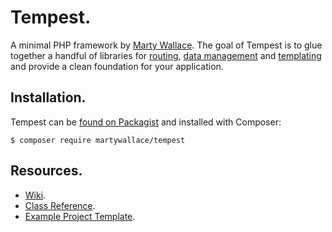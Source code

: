 # Tempest.

A minimal PHP framework by [Marty Wallace](http://martywallace.com). The goal of Tempest is to glue together a handful of libraries for [routing](https://github.com/nikic/FastRoute), [data management](https://github.com/vlucas/spot2) and [templating](https://github.com/twigphp/Twig) and provide a clean foundation for your application.

## Installation.

Tempest can be [found on Packagist](https://packagist.org/packages/martywallace/tempest) and installed with Composer:

	$ composer require martywallace/tempest

## Resources.

* [Wiki](https://github.com/MartyWallace/Tempest/wiki).
* [Class Reference](http://reference.tempest.martywallace.com).
* [Example Project Template](https://github.com/MartyWallace/tempest-template).